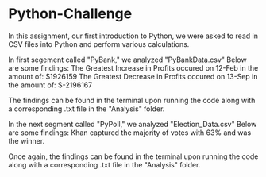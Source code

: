 # Python-Challenge

In this assignment, our first introduction to Python, we were asked to read in CSV files into Python and perform various calculations.

In first segement called "PyBank," we analyzed "PyBankData.csv"  Below are some findings:
The Greatest Increase in Profits occured on 12-Feb in the amount of: $1926159
The Greatest Decrease in Profits occured on 13-Sep in the amount of: $-2196167

The findings can be found in the terminal upon running the code along with a corresponding .txt file in the "Analysis" folder.

In the next segment called "PyPoll," we analyzed "Election_Data.csv"  Below are some findings:
Khan captured the majority of votes with 63% and was the winner.

Once again, the findings can be found in the terminal upon running the code along with a corresponding .txt file in the "Analysis" folder.
